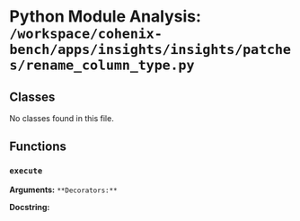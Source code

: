 # Python Module Analysis: `/workspace/cohenix-bench/apps/insights/insights/patches/rename_column_type.py`

## Classes

No classes found in this file.


## Functions

### `execute`
**Arguments:** ``
**Decorators:** ``

**Docstring:**
```

```

